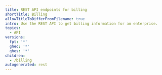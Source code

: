 ```yaml
---
title: REST API endpoints for billing
shortTitle: Billing
allowTitleToDifferFromFilename: true
intro: Use the REST API to get billing information for an enterprise.
topics:
  - API
versions:
  fpt: '*'
  ghec: '*'
  ghes: '*'
children:
  - /billing
autogenerated: rest
---
```


<!-- Content after this section is automatically generated -->
